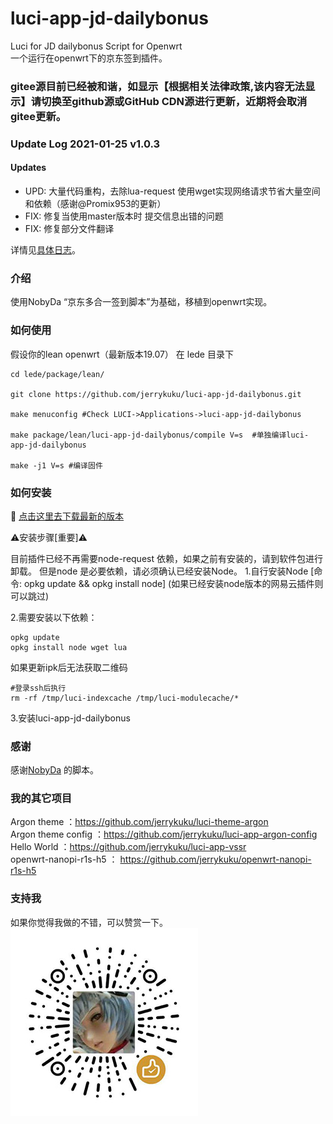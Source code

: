 # luci-app-jd-dailybonus
Luci for JD dailybonus Script for Openwrt  
一个运行在openwrt下的京东签到插件。

### gitee源目前已经被和谐，如显示【根据相关法律政策,该内容无法显示】请切换至github源或GitHub CDN源进行更新，近期将会取消gitee更新。

### Update Log 2021-01-25  v1.0.3

#### Updates 

- UPD: 大量代码重构，去除lua-request 使用wget实现网络请求节省大量空间和依赖（感谢@Promix953的更新）
- FIX: 修复当使用master版本时 提交信息出错的问题
- FIX: 修复部分文件翻译


详情见[具体日志](./relnotes.txt)。 

### 介绍

使用NobyDa “京东多合一签到脚本”为基础，移植到openwrt实现。  

### 如何使用

假设你的lean openwrt（最新版本19.07） 在 lede 目录下
```
cd lede/package/lean/  

git clone https://github.com/jerrykuku/luci-app-jd-dailybonus.git  

make menuconfig #Check LUCI->Applications->luci-app-jd-dailybonus

make package/lean/luci-app-jd-dailybonus/compile V=s  #单独编译luci-app-jd-dailybonus  

make -j1 V=s #编译固件
```

### 如何安装

🛑 [点击这里去下载最新的版本](https://github.com/jerrykuku/luci-app-jd-dailybonus/releases)

⚠️安装步骤[重要]⚠️  

目前插件已经不再需要node-request 依赖，如果之前有安装的，请到软件包进行卸载。
但是node 是必要依赖，请必须确认已经安装Node。
1.自行安装Node [命令: opkg update && opkg install node]
  (如果已经安装node版本的网易云插件则可以跳过)   
  
2.需要安装以下依赖：
```
opkg update  
opkg install node wget lua
```
如果更新ipk后无法获取二维码  
```
#登录ssh后执行
rm -rf /tmp/luci-indexcache /tmp/luci-modulecache/*
```
3.安装luci-app-jd-dailybonus

### 感谢

感谢[NobyDa](https://github.com/NobyDa) 的脚本。  

### 我的其它项目
Argon theme ：https://github.com/jerrykuku/luci-theme-argon  
Argon theme config  ：https://github.com/jerrykuku/luci-app-argon-config  
Hello World ：https://github.com/jerrykuku/luci-app-vssr  
openwrt-nanopi-r1s-h5 ： https://github.com/jerrykuku/openwrt-nanopi-r1s-h5  

### 支持我
如果你觉得我做的不错，可以赞赏一下。
<img src="https://raw.githubusercontent.com/jerrykuku/staff/master/photo_2019-12-22_11-40-20.jpg" width="300" height="300">
